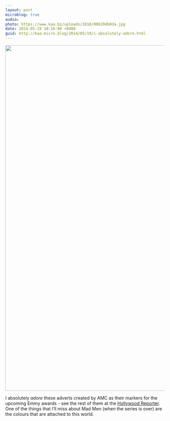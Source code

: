 ```yaml
---
layout: post
microblog: true
audio: 
photo: https://www.kaa.bz/uploads/2018/00629db0da.jpg
date: 2014-05-19 10:16:00 +0400
guid: http://kaa.micro.blog/2014/05/19/i-absolutely-adore.html
---
```

<img src="https://www.kaa.bz/uploads/2018/00629db0da.jpg" alt="" width="840" height="1090" class="alignnone size-full wp-image-220" /><p>I absolutely <em>adore</em> these adverts created by AMC as their markers for the upcoming Emmy awards - see the rest of them at the <a href="http://www.hollywoodreporter.com/news/emmys-mad-men-stars-hawk-703018">Hollywood Reporter</a>. One of the things that I&rsquo;ll miss about Mad Men (when the series is over) are the colours that are attached to this world.</p>

